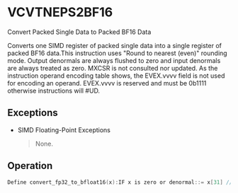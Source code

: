 # VCVTNEPS2BF16

Convert Packed Single Data to Packed BF16 Data

Converts one SIMD register of packed single data into a single register of packed BF16 data.This instruction uses "Round to nearest (even)" rounding mode.
Output denormals are always flushed to zero and input denormals are always treated as zero.
MXCSR is not consulted nor updated.
As the instruction operand encoding table shows, the EVEX.vvvv field is not used for encoding an operand.
EVEX.vvvv is reserved and must be 0b1111 otherwise instructions will #UD.

## Exceptions

- SIMD Floating-Point Exceptions
  > None.

## Operation

```C
Define convert_fp32_to_bfloat16(x):IF x is zero or denormal::= x[31] // sign preserving zero (denormal go to zero)dest[15] :=dest[14:0]  0ELSE IF x is infinity::=dest[15:0]  x[31:16]ELSE IF x is NAN::=dest[15:0]  x[31:16] // truncate and set MSB of the mantissa to force QNAN:=dest[6]  1ELSE // normal number:=LSB  x[16]:=rounding_bias  0x00007FFF + LSB:=temp[31:0]  x[31:0] + rounding_bias // integer add:=dest[15:0] VCVTNEPS2BF16 dest, srcVL = (128, 256, 512)KL = VL/16:= destorigdest :=FOR i  0 to KL/2-1:IF k1[ i ] or *no writemask*:IF src is memory and evex.b == 1::= t src.fp32[0]ELSE::= t src.fp32[ i ]:= convert_fp32_to_bfloat16(t)dest.word[i] ELSE IF *zeroing*::= dest.word[ i ] 0ELSE:  // Merge masking, dest element unchanged:= dest.word[ i ] origdest.word[ i ]:= DEST[MAXVL-1:VL/2] 0Intel C/C++ Compiler Intrinsic EquivalentVCVTNEPS2BF16 __m128bh _mm_cvtneps_pbh (__m128);VCVTNEPS2BF16 __m128bh _mm_mask_cvtneps_pbh (__m128bh, __mmask8, __m128);VCVTNEPS2BF16 __m128bh _mm_maskz_cvtneps_pbh (__mmask8, __m128);VCVTNEPS2BF16 __m128bh _mm256_cvtneps_pbh (__m256);VCVTNEPS2BF16 __m128bh _mm256_mask_cvtneps_pbh (__m128bh, __mmask8, __m256);VCVTNEPS2BF16 __m128bh _mm256_maskz_cvtneps_pbh (__mmask8, __m256);VCVTNEPS2BF16 __m256bh _mm512_cvtneps_pbh (__m512);VCVTNEPS2BF16 __m256bh _mm512_mask_cvtneps_pbh (__m256bh, __mmask16, __m512);VCVTNEPS2BF16 __m256bh _mm512_maskz_cvtneps_pbh (__mmask16, __m512);
```
